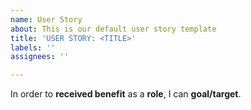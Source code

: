 ```yaml
---
name: User Story
about: This is our default user story template
title: 'USER STORY: <TITLE>'
labels: ''
assignees: ''

---
```


In order to **received benefit** as a **role**, I can **goal/target**.
